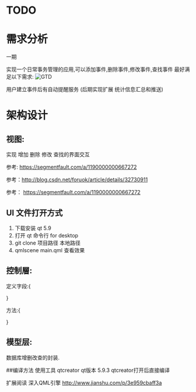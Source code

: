 # TODO
# 需求分析
一期

实现一个日常事务管理的应用,可以添加事件,删除事件,修改事件,查找事件
最好满足以下需求:
![GTD](https://raw.githubusercontent.com/GithubZhitao/TODO/master/gtd.jpg)

用户建立事件后有自动提醒服务
(后期实现扩展  统计信息汇总和推送)

# 架构设计
## 视图:
实现 增加 删除 修改 查找的界面交互

参考: https://segmentfault.com/a/1190000000667272

参考：http://blog.csdn.net/foruok/article/details/32730911

参考： https://segmentfault.com/a/1190000000667272


## UI 文件打开方式
1. 下载安装 qt 5.9
2. 打开 qt 命令行 for desktop
3. git clone 项目路径 本地路径
4. qmlscene main.qml 查看效果


## 控制層:

定义字段:{


}

方法:{

}
## 模型层:
数据库增删改查的封装.

##编译方法
使用工具 qtcreator 
qt版本 5.9.3
qtcreator打开后直接编译


扩展阅读
深入QML引擎
http://www.jianshu.com/p/3e959cbaff3a

